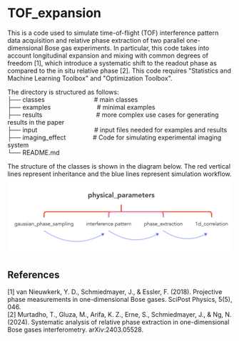 # TOF_expansion
This is a code used to simulate time-of-flight (TOF) interference pattern data acquisition and relative phase extraction of two parallel one-dimensional Bose gas experiments. In particular, this code takes into account longitudinal expansion and mixing with common degrees of freedom [1], which introduce a systematic shift to the readout phase as compared to the in situ relative phase [2]. This code requires "Statistics and Machine Learning Toolbox" and "Optimization Toolbox". 

The directory is structured as follows: <br />
├── classes &emsp;&emsp;       &emsp;&ensp; &emsp;&emsp; &emsp; # main classes  <br />
├── examples &emsp; &emsp;&ensp;   &emsp;&emsp; &emsp;&ensp;             # minimal examples <br />
├── results  &emsp;&emsp;&nbsp;&emsp;&ensp; &emsp;&emsp;&emsp;&emsp;     # more complex use cases for generating results in the paper <br />
├── input     &emsp;&ensp;&emsp;&nbsp;&emsp;&ensp;&emsp;&ensp; &emsp;&ensp; &emsp;# input files needed for examples and results <br />
├── imaging_effect    &emsp;&ensp;&emsp;&nbsp; &emsp;# Code for simulating experimental imaging system <br />
└── README.md <br />

The structure of the classes is shown in the diagram below. The red vertical lines represent inheritance and the blue lines represent simulation workflow.  <br/>
![class_structure](classes/class_structure.png)

## References
[1] van Nieuwkerk, Y. D., Schmiedmayer, J., & Essler, F. (2018). Projective phase measurements in one-dimensional Bose gases. SciPost Physics, 5(5), 046.<br/>
[2] Murtadho, T., Gluza, M., Arifa, K. Z., Erne, S., Schmiedmayer, J., & Ng, N. (2024). Systematic analysis of relative phase extraction in one-dimensional Bose gases interferometry. arXiv:2403.05528.
